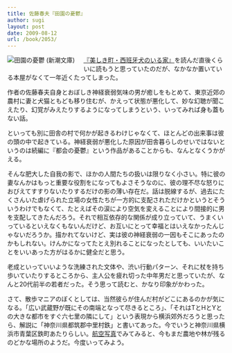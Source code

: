 ```yaml
---
title: 佐藤春夫『田園の憂鬱』
author: sugi
layout: post
date: 2009-08-12
url: /book/2053/
---
```

<a href="http://www.amazon.co.jp/exec/obidos/ASIN/4101070016/chezsugi-22/ref=nosim/" name="amazletlink" target="_blank"><img src="http://i2.wp.com/ecx.images-amazon.com/images/I/51JOCsMPXfL._SL160_.jpg?w=660" alt="田園の憂鬱 (新潮文庫)" class="alignleft" style="float: left; margin: 0 20px 20px 0;" data-recalc-dims="1" /></a>

[『美しき町・西班牙犬のいる家』][1]を読んだ直後くらいに読もうと思っていたのだが、なかなか置いている本屋がなくて一年近くたってしまった。

作者の佐藤春夫自身とおぼしき神経衰弱気味の男が癒しをもとめて、東京近郊の農村に妻と犬猫ともども移り住むが、かえって状態が悪化して、妙な幻聴が聞こえたり、幻覚がみえたりするようになってしまうという、いってみれば身も蓋もない話。

といっても別に田舎の村で何かが起きるわけじゃなくて、ほとんどの出来事は彼の頭の中で起きている。神経衰弱が悪化した原因が田舎暮らしのせいではないというのは続編に『都会の憂鬱』という作品があることからも、なんとなくうかがえる。

そんな肥大した自我の影で、ほかの人間たちの扱いは限りなく小さい。特に彼の妻なんかはもっと重要な役割をになってもよさそうなのに、彼の理不尽な怒りにおびえてすすりないたりするだけの影の薄い存在だ。話は脱線するが、過去にたくさんいた虐げられた立場の女性たちが一方的に支配されただけかというとそういうわけでもなくて、たとえばその涙により空気を変えることにより間接的に男を支配してきたんだろう。それで相互依存的な関係が成り立っていて、うまくいっているといえなくもないんだけど、お互いにとって幸福とはいえなかったんじゃないだろうか。描かれてないけど、実は彼の神経衰弱の一因もそこにあったのかもしれない。けんかになってたとえ別れることになったとしても、いいたいことをいいあった方がはるかに健全だと思う。

老成といっていいような洗練された文体や、渋い行動パターン、それに杖を持ち歩いていたりするところから、主人公を疲れ切った中年男だと思っていたが、なんと20代前半の若者だった。そう思って読むと、かなり印象がかわった。

さて、散歩マニアのぼくとしては、当然彼らが住んだ村がどこにあるのかが気になる。「広い武蔵野が既にその南端となって尽きるところ」、「それはTとHとYとの大きな都市をすぐ六七里の隣にして」という表現から横浜郊外だろうと思ったら、解説に「神奈川県都筑郡中里村鉄」と書いてあった。今でいうと神奈川県横浜市青葉区鉄町あたりらしい。[航空写真][2]でみてみると、今もまだ農地や林が残るのどかな場所のようだ。今度いってみよう。


 [1]: http://asharpminor.com/book/20080912.html
 [2]: http://www.google.co.jp/maps?f=q&source=s_q&hl=ja&geocode=&q=%E6%A8%AA%E6%B5%9C%E5%B8%82%E9%9D%92%E8%91%89%E5%8C%BA%E9%89%84%E7%94%BA&sll=35.549861,139.544992&sspn=0.016795,0.033088&ie=UTF8&ll=35.566017,139.51449&spn=0.004198,0.008272&t=h&z=17&iwloc=A

